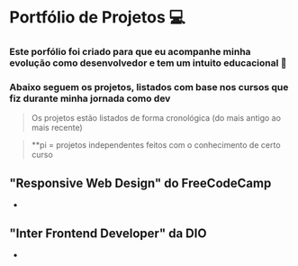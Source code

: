 # Portfólio de Projetos 💻
### Este porfólio foi criado para que eu acompanhe minha evolução como desenvolvedor e tem um intuito educacional 📘
### Abaixo seguem os projetos, listados com base nos cursos que fiz durante minha jornada como dev

> Os projetos estão listados de forma cronológica (do mais antigo ao mais recente)

> **pi = projetos independentes feitos com o conhecimento de certo curso

## "Responsive Web Design" do FreeCodeCamp
-

## "Inter Frontend Developer" da DIO
-
